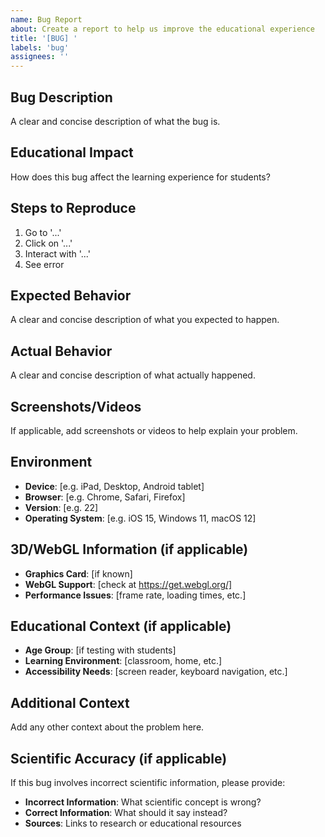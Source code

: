 ```yaml
---
name: Bug Report
about: Create a report to help us improve the educational experience
title: '[BUG] '
labels: 'bug'
assignees: ''
---
```


## Bug Description
A clear and concise description of what the bug is.

## Educational Impact
How does this bug affect the learning experience for students?

## Steps to Reproduce
1. Go to '...'
2. Click on '...'
3. Interact with '...'
4. See error

## Expected Behavior
A clear and concise description of what you expected to happen.

## Actual Behavior
A clear and concise description of what actually happened.

## Screenshots/Videos
If applicable, add screenshots or videos to help explain your problem.

## Environment
- **Device**: [e.g. iPad, Desktop, Android tablet]
- **Browser**: [e.g. Chrome, Safari, Firefox]
- **Version**: [e.g. 22]
- **Operating System**: [e.g. iOS 15, Windows 11, macOS 12]

## 3D/WebGL Information (if applicable)
- **Graphics Card**: [if known]
- **WebGL Support**: [check at https://get.webgl.org/]
- **Performance Issues**: [frame rate, loading times, etc.]

## Educational Context (if applicable)
- **Age Group**: [if testing with students]
- **Learning Environment**: [classroom, home, etc.]
- **Accessibility Needs**: [screen reader, keyboard navigation, etc.]

## Additional Context
Add any other context about the problem here.

## Scientific Accuracy (if applicable)
If this bug involves incorrect scientific information, please provide:
- **Incorrect Information**: What scientific concept is wrong?
- **Correct Information**: What should it say instead?
- **Sources**: Links to research or educational resources